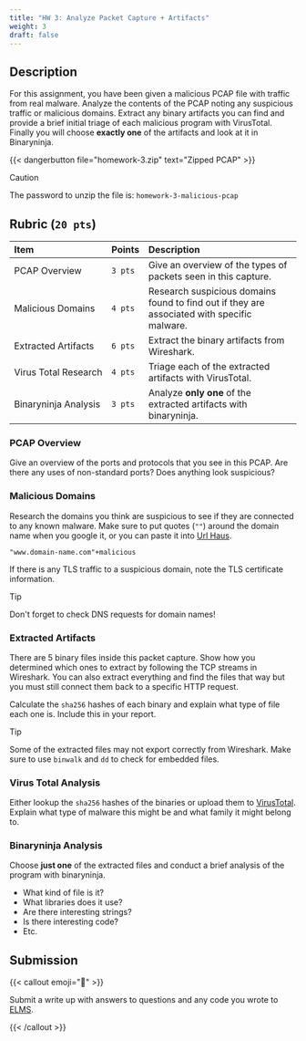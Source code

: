 ```yaml
---
title: "HW 3: Analyze Packet Capture + Artifacts"
weight: 3
draft: false
---
```


## Description

For this assignment, you have been given a malicious PCAP file with traffic from
real malware. Analyze the contents of the PCAP noting any suspicious traffic or
malicious domains. Extract any binary artifacts you can find and provide a brief
initial triage of each malicious program with VirusTotal. Finally you will
choose **exactly one** of the artifacts and look at it in Binaryninja.

{{< dangerbutton file="homework-3.zip" text="Zipped PCAP" >}}

> [!CAUTION]
> The password to unzip the file is: `homework-3-malicious-pcap`

## Rubric (`20 pts`)

| Item                           | Points                  | Description                                                                                 |
| :----------------------------- | :---------------------- | :------------------------------------------------------------------------------------------ |
| PCAP&nbsp;Overview             | <code>3&nbsp;pts</code> | Give an overview of the types of packets seen in this capture.                              |
| Malicious&nbsp;Domains         | <code>4&nbsp;pts</code> | Research suspicious domains found to find out if they are associated with specific malware. |
| Extracted&nbsp;Artifacts       | <code>6&nbsp;pts</code> | Extract the binary artifacts from Wireshark.                                                |
| Virus&nbsp;Total&nbsp;Research | <code>4&nbsp;pts</code> | Triage each of the extracted artifacts with VirusTotal.                                     |
| Binaryninja&nbsp;Analysis      | <code>3&nbsp;pts</code> | Analyze **only one** of the extracted artifacts with binaryninja.                           |

### PCAP Overview

Give an overview of the ports and protocols that you see in this PCAP. Are there
any uses of non-standard ports? Does anything look suspicious?

### Malicious Domains

Research the domains you think are suspicious to see if they are connected to
any known malware. Make sure to put quotes (`""`) around the domain name when
you google it, or you can paste it into [Url Haus](https://urlhaus.abuse.ch/).

```{filename="Google Search Example"}
"www.domain-name.com"+malicious
```

If there is any TLS traffic to a suspicious domain, note the TLS certificate
information.

> [!TIP]
> Don't forget to check DNS requests for domain names!

### Extracted Artifacts

There are 5 binary files inside this packet capture. Show how you determined
which ones to extract by following the TCP streams in Wireshark. You can also
extract everything and find the files that way but you must still connect them
back to a specific HTTP request.

Calculate the `sha256` hashes of each binary and explain what type of file each
one is. Include this in your report.

> [!TIP]
> Some of the extracted files may not export correctly from Wireshark. Make sure
> to use `binwalk` and `dd` to check for embedded files.

### Virus Total Analysis

Either lookup the `sha256` hashes of the binaries or upload them to
[VirusTotal](https://virustotal.com). Explain what type of malware this might be
and what family it might belong to.

### Binaryninja Analysis

Choose **just one** of the extracted files and conduct a brief analysis of the
program with binaryninja.

- What kind of file is it?
- What libraries does it use?
- Are there interesting strings?
- Is there interesting code?
- Etc.

## Submission

{{< callout emoji="📝" >}}

Submit a write up with answers to questions and any code you wrote to
[ELMS](https://umd.instructure.com/courses/1390353/assignments).

{{< /callout >}}
